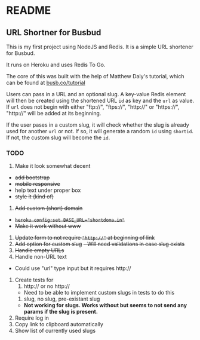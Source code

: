 # README

## URL Shortner for Busbud

This is my first project using NodeJS and Redis. 
It is a simple URL shortener for Busbud. 

It runs on Heroku and uses Redis To Go.

The core of this was built with the help of Matthew Daly's tutorial, which can be found at [busb.co/tutorial](http://busb.co/tutorial)

Users can pass in a URL and an optional slug. 
A key-value Redis element will then be created using the shortened URL `id` as key and the `url` as value.
If `url` does not begin with either "ftp://", "ftps://", "http://" or "https://", "http://" will be added at its beginning.

If the user pases in a custom slug, it will check whether the slug is already used for another `url` or not.
If so, it will generate a random `id` using `shortid`. 
If not, the custom slug will become the `id`. 

### TODO
1. Make it look somewhat decent
  - ~~add bootstrap~~
  - ~~mobile responsive~~
  - help text under proper box
  - ~~style it (kind of)~~ 
1. ~~Add custom (short) domain~~
  - ~~`heroku config:set BASE_URL="shortdoma.in"`~~
  - ~~Make it work without www~~
1. ~~Update form to not require `"http://"` at beginning of link~~
1. ~~Add option for custom slug~~
  ~~- Will need validations in case slug exists~~
1. ~~Handle empty URLs~~
1. Handle non-URL text
  - Could use "url" type input but it requires http://
1. Create tests for
    1. http:// or no http://
      - Need to be able to implement custom slugs in tests to do this
    1. slug, no slug, pre-existant slug
      - **Not working for slugs. Works without but seems to not send any params if the slug is present.**
1. Require log in
1. Copy link to clipboard automatically
1. Show list of currently used slugs
